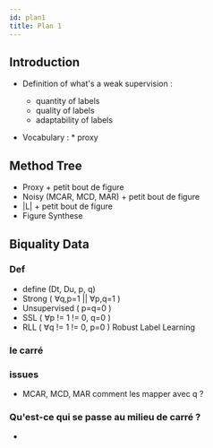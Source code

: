 ```yaml
---
id: plan1
title: Plan 1
---
```


## Introduction

  * Definition of what's a weak supervision :
    * quantity of labels
    * quality of labels
    * adaptability of labels

  *  Vocabulary :
    *  proxy

## Method Tree

  * Proxy + petit bout de figure
  * Noisy (MCAR, MCD, MAR) + petit bout de figure
  * |L| + petit bout de figure
  * Figure Synthese

## Biquality Data

### Def

  * define (Dt, Du, p, q)
  * Strong ( ∀q,p=1 || ∀p,q=1 )
  * Unsupervised ( p=q=0 )
  * SSL ( ∀p != 1 != 0, q=0 )
  * RLL ( ∀q != 1 != 0, p=0 ) Robust Label Learning

### le carré

### issues

  * MCAR, MCD, MAR comment les mapper avec q ?

### Qu'est-ce qui se passe au milieu de carré ?

  *
